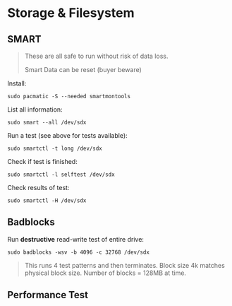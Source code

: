 # Storage & Filesystem

## SMART

> These are all safe to run without risk of data loss.
>
> Smart Data can be reset \(buyer beware\)

Install:

```
sudo pacmatic -S --needed smartmontools
```

List all information:

```
sudo smart --all /dev/sdx
```

Run a test \(see above for tests available\):

```
sudo smartctl -t long /dev/sdx
```

Check if test is finished:

```
sudo smartctl -l selftest /dev/sdx
```

Check results of test:

```
sudo smartctl -H /dev/sdx
```

## Badblocks

Run **destructive** read-write test of entire drive:

```
sudo badblocks -wsv -b 4096 -c 32768 /dev/sdx
```

> This runs 4 test patterns and then terminates. Block size 4k matches physical block size. Number of blocks = 128MB at time.

## Performance Test



